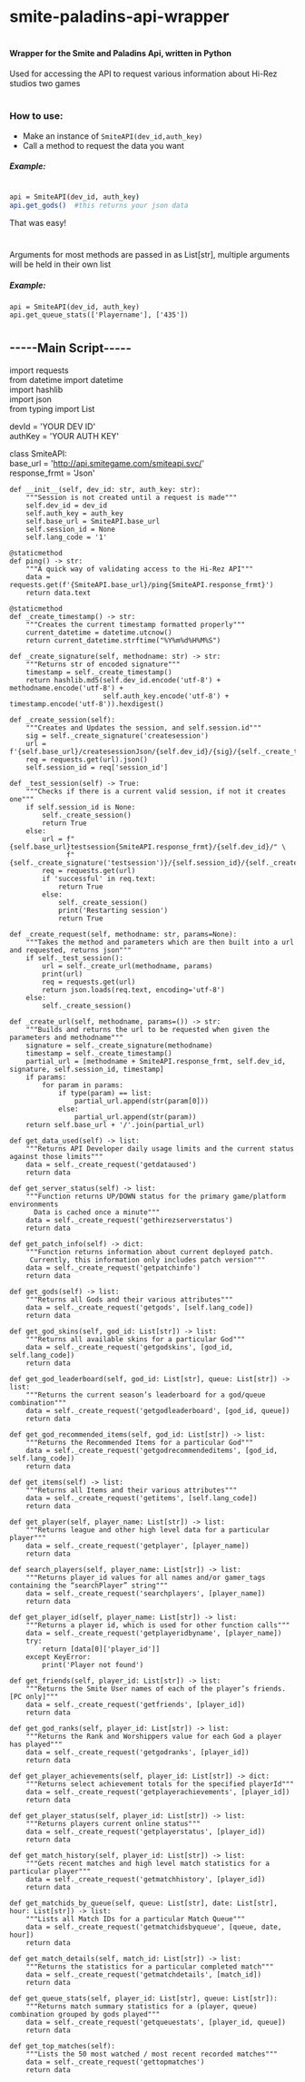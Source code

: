 # smite-paladins-api-wrapper
#
#
#### Wrapper for the Smite and Paladins Api, written in Python

Used for accessing the API to request various information about Hi-Rez studios two games
#
### How to use:
- Make an instance of `SmiteAPI(dev_id,auth_key)`
- Call a method to request the data you want

##### Example:
#
```sh
api = SmiteAPI(dev_id, auth_key)
api.get_gods()  #this returns your json data
```
That was easy!
#
Arguments for most methods are passed in as List[str], multiple arguments will be held in their own list
##### Example:   
```
api = SmiteAPI(dev_id, auth_key)
api.get_queue_stats(['Playername'], ['435'])
```
#
## -----Main Script-----

import requests  
from datetime import datetime  
import hashlib  
import json  
from typing import List  

devId = 'YOUR DEV ID'  
authKey = 'YOUR AUTH KEY'  


class SmiteAPI:  
    base_url = 'http://api.smitegame.com/smiteapi.svc/'  
    response_frmt = 'Json'  

    def __init__(self, dev_id: str, auth_key: str):
        """Session is not created until a request is made"""
        self.dev_id = dev_id
        self.auth_key = auth_key
        self.base_url = SmiteAPI.base_url
        self.session_id = None
        self.lang_code = '1'

    @staticmethod
    def ping() -> str:
        """A quick way of validating access to the Hi-Rez API"""
        data = requests.get(f'{SmiteAPI.base_url}/ping{SmiteAPI.response_frmt}')
        return data.text

    @staticmethod
    def _create_timestamp() -> str:
        """Creates the current timestamp formatted properly"""
        current_datetime = datetime.utcnow()
        return current_datetime.strftime("%Y%m%d%H%M%S")

    def _create_signature(self, methodname: str) -> str:
        """Returns str of encoded signature"""
        timestamp = self._create_timestamp()
        return hashlib.md5(self.dev_id.encode('utf-8') + methodname.encode('utf-8') +
                           self.auth_key.encode('utf-8') + timestamp.encode('utf-8')).hexdigest()

    def _create_session(self):
        """Creates and Updates the session, and self.session.id"""
        sig = self._create_signature('createsession')
        url = f'{self.base_url}/createsessionJson/{self.dev_id}/{sig}/{self._create_timestamp()}'
        req = requests.get(url).json()
        self.session_id = req['session_id']

    def _test_session(self) -> True:
        """Checks if there is a current valid session, if not it creates one"""
        if self.session_id is None:
            self._create_session()
            return True
        else:
            url = f"{self.base_url}testsession{SmiteAPI.response_frmt}/{self.dev_id}/" \
                  f"{self._create_signature('testsession')}/{self.session_id}/{self._create_timestamp()}"
            req = requests.get(url)
            if 'successful' in req.text:
                return True
            else:
                self._create_session()
                print('Restarting session')
                return True

    def _create_request(self, methodname: str, params=None):
        """Takes the method and parameters which are then built into a url and requested, returns json"""
        if self._test_session():
            url = self._create_url(methodname, params)
            print(url)
            req = requests.get(url)
            return json.loads(req.text, encoding='utf-8')
        else:
            self._create_session()

    def _create_url(self, methodname, params=()) -> str:
        """Builds and returns the url to be requested when given the parameters and methodname"""
        signature = self._create_signature(methodname)
        timestamp = self._create_timestamp()
        partial_url = [methodname + SmiteAPI.response_frmt, self.dev_id, signature, self.session_id, timestamp]
        if params:
            for param in params:
                if type(param) == list:
                    partial_url.append(str(param[0]))
                else:
                    partial_url.append(str(param))
        return self.base_url + '/'.join(partial_url)

    def get_data_used(self) -> list:
        """Returns API Developer daily usage limits and the current status against those limits"""
        data = self._create_request('getdataused')
        return data

    def get_server_status(self) -> list:
        """Function returns UP/DOWN status for the primary game/platform environments
          Data is cached once a minute"""
        data = self._create_request('gethirezserverstatus')
        return data

    def get_patch_info(self) -> dict:
        """Function returns information about current deployed patch.
         Currently, this information only includes patch version"""
        data = self._create_request('getpatchinfo')
        return data

    def get_gods(self) -> list:
        """Returns all Gods and their various attributes"""
        data = self._create_request('getgods', [self.lang_code])
        return data

    def get_god_skins(self, god_id: List[str]) -> list:
        """Returns all available skins for a particular God"""
        data = self._create_request('getgodskins', [god_id, self.lang_code])
        return data

    def get_god_leaderboard(self, god_id: List[str], queue: List[str]) -> list:
        """Returns the current season’s leaderboard for a god/queue combination"""
        data = self._create_request('getgodleaderboard', [god_id, queue])
        return data

    def get_god_recommended_items(self, god_id: List[str]) -> list:
        """Returns the Recommended Items for a particular God"""
        data = self._create_request('getgodrecommendeditems', [god_id, self.lang_code])
        return data

    def get_items(self) -> list:
        """Returns all Items and their various attributes"""
        data = self._create_request('getitems', [self.lang_code])
        return data

    def get_player(self, player_name: List[str]) -> list:
        """Returns league and other high level data for a particular player"""
        data = self._create_request('getplayer', [player_name])
        return data

    def search_players(self, player_name: List[str]) -> list:
        """Returns player_id values for all names and/or gamer_tags containing the “searchPlayer” string"""
        data = self._create_request('searchplayers', [player_name])
        return data

    def get_player_id(self, player_name: List[str]) -> list:
        """Returns a player id, which is used for other function calls"""
        data = self._create_request('getplayeridbyname', [player_name])
        try:
            return [data[0]['player_id']]
        except KeyError:
            print('Player not found')

    def get_friends(self, player_id: List[str]) -> list:
        """Returns the Smite User names of each of the player’s friends. [PC only]"""
        data = self._create_request('getfriends', [player_id])
        return data

    def get_god_ranks(self, player_id: List[str]) -> list:
        """Returns the Rank and Worshippers value for each God a player has played"""
        data = self._create_request('getgodranks', [player_id])
        return data

    def get_player_achievements(self, player_id: List[str]) -> dict:
        """Returns select achievement totals for the specified playerId"""
        data = self._create_request('getplayerachievements', [player_id])
        return data

    def get_player_status(self, player_id: List[str]) -> list:
        """Returns players current online status"""
        data = self._create_request('getplayerstatus', [player_id])
        return data

    def get_match_history(self, player_id: List[str]) -> list:
        """Gets recent matches and high level match statistics for a particular player"""
        data = self._create_request('getmatchhistory', [player_id])
        return data

    def get_matchids_by_queue(self, queue: List[str], date: List[str], hour: List[str]) -> list:
        """Lists all Match IDs for a particular Match Queue"""
        data = self._create_request('getmatchidsbyqueue', [queue, date, hour])
        return data

    def get_match_details(self, match_id: List[str]) -> list:
        """Returns the statistics for a particular completed match"""
        data = self._create_request('getmatchdetails', [match_id])
        return data

    def get_queue_stats(self, player_id: List[str], queue: List[str]):
        """Returns match summary statistics for a (player, queue) combination grouped by gods played"""
        data = self._create_request('getqueuestats', [player_id, queue])
        return data

    def get_top_matches(self):
        """Lists the 50 most watched / most recent recorded matches"""
        data = self._create_request('gettopmatches')
        return data

